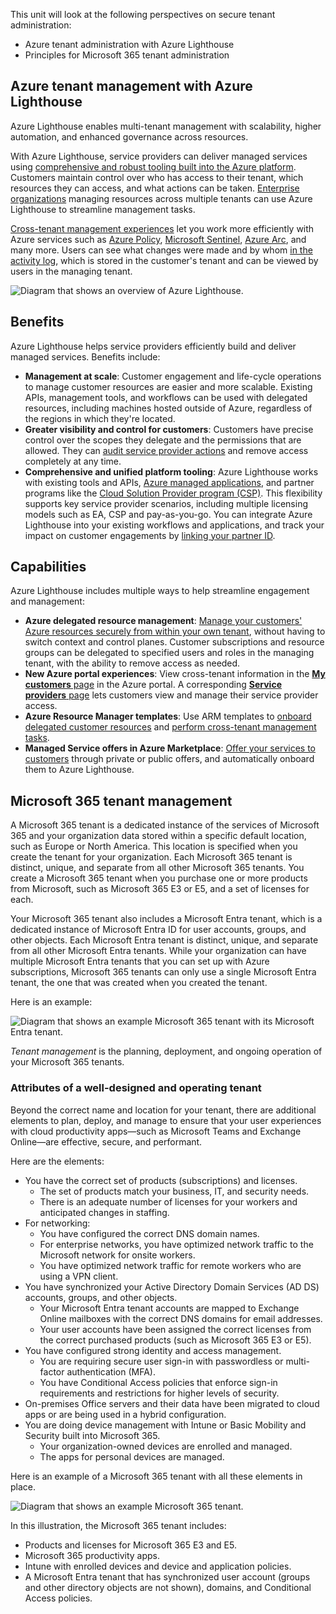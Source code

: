 This unit will look at the following perspectives on secure tenant administration:

- Azure tenant administration with Azure Lighthouse
- Principles for Microsoft 365 tenant administration

## Azure tenant management with Azure Lighthouse

Azure Lighthouse enables multi-tenant management with scalability, higher automation, and enhanced governance across resources.

With Azure Lighthouse, service providers can deliver managed services using [comprehensive and robust tooling built into the Azure platform](/azure/lighthouse/concepts/architecture). Customers maintain control over who has access to their tenant, which resources they can access, and what actions can be taken. [Enterprise organizations](/azure/lighthouse/concepts/enterprise) managing resources across multiple tenants can use Azure Lighthouse to streamline management tasks.

[Cross-tenant management experiences](/azure/lighthouse/concepts/cross-tenant-management-experience) let you work more efficiently with Azure services such as [Azure Policy](/azure/lighthouse/how-to/policy-at-scale), [Microsoft Sentinel](/azure/lighthouse/how-to/manage-sentinel-workspaces), [Azure Arc](/azure/lighthouse/how-to/manage-hybrid-infrastructure-arc), and many more. Users can see what changes were made and by whom [in the activity log](/azure/lighthouse/how-to/view-service-provider-activity), which is stored in the customer's tenant and can be viewed by users in the managing tenant.

![Diagram that shows an overview of Azure Lighthouse.](../media/azure-lighthouse-overview.jpg)
<!-- 
[](/azure/lighthouse/overview#benefits)
-->
## Benefits

Azure Lighthouse helps service providers efficiently build and deliver managed services. Benefits include:

-   **Management at scale**: Customer engagement and life-cycle operations to manage customer resources are easier and more scalable. Existing APIs, management tools, and workflows can be used with delegated resources, including machines hosted outside of Azure, regardless of the regions in which they're located.
-   **Greater visibility and control for customers**: Customers have precise control over the scopes they delegate and the permissions that are allowed. They can [audit service provider actions](/azure/lighthouse/how-to/view-service-provider-activity) and remove access completely at any time.
-   **Comprehensive and unified platform tooling**: Azure Lighthouse works with existing tools and APIs, [Azure managed applications](/azure/lighthouse/concepts/managed-applications), and partner programs like the [Cloud Solution Provider program (CSP)](/azure/lighthouse/concepts/cloud-solution-provider). This flexibility supports key service provider scenarios, including multiple licensing models such as EA, CSP and pay-as-you-go. You can integrate Azure Lighthouse into your existing workflows and applications, and track your impact on customer engagements by [linking your partner ID](/azure/lighthouse/how-to/partner-earned-credit).
<!-- 
[](/azure/lighthouse/overview#capabilities)
-->
## Capabilities

Azure Lighthouse includes multiple ways to help streamline engagement and management:

-   **Azure delegated resource management**: [Manage your customers' Azure resources securely from within your own tenant](/azure/lighthouse/concepts/architecture), without having to switch context and control planes. Customer subscriptions and resource groups can be delegated to specified users and roles in the managing tenant, with the ability to remove access as needed.
-   **New Azure portal experiences**: View cross-tenant information in the [**My customers** page](/azure/lighthouse/how-to/view-manage-customers) in the Azure portal. A corresponding [**Service providers** page](/azure/lighthouse/how-to/view-manage-service-providers) lets customers view and manage their service provider access.
-   **Azure Resource Manager templates**: Use ARM templates to [onboard delegated customer resources](/azure/lighthouse/how-to/onboard-customer) and [perform cross-tenant management tasks](/azure/lighthouse/samples/).
-   **Managed Service offers in Azure Marketplace**: [Offer your services to customers](/azure/lighthouse/concepts/managed-services-offers) through private or public offers, and automatically onboard them to Azure Lighthouse.

## Microsoft 365 tenant management

A Microsoft 365 tenant is a dedicated instance of the services of Microsoft 365 and your organization data stored within a specific default location, such as Europe or North America. This location is specified when you create the tenant for your organization. Each Microsoft 365 tenant is distinct, unique, and separate from all other Microsoft 365 tenants. You create a Microsoft 365 tenant when you purchase one or more products from Microsoft, such as Microsoft 365 E3 or E5, and a set of licenses for each.

Your Microsoft 365 tenant also includes a Microsoft Entra tenant, which is a dedicated instance of Microsoft Entra ID for user accounts, groups, and other objects. Each Microsoft Entra tenant is distinct, unique, and separate from all other Microsoft Entra tenants. While your organization can have multiple Microsoft Entra tenants that you can set up with Azure subscriptions, Microsoft 365 tenants can only use a single Microsoft Entra tenant, the one that was created when you created the tenant.

Here is an example:

![Diagram that shows an example Microsoft 365 tenant with its Microsoft Entra tenant.](../media/tenant-management-example-tenant.png)

_Tenant management_ is the planning, deployment, and ongoing operation of your Microsoft 365 tenants.
<!-- 
[](/microsoft-365/solutions/tenant-management-overview?view=o365-worldwide#attributes-of-a-well-designed-and-operating-tenant)
-->
### Attributes of a well-designed and operating tenant

Beyond the correct name and location for your tenant, there are additional elements to plan, deploy, and manage to ensure that your user experiences with cloud productivity apps—such as Microsoft Teams and Exchange Online—are effective, secure, and performant.

Here are the elements:

-   You have the correct set of products (subscriptions) and licenses.
    -   The set of products match your business, IT, and security needs.
    -   There is an adequate number of licenses for your workers and anticipated changes in staffing.
-   For networking:
    -   You have configured the correct DNS domain names.
    -   For enterprise networks, you have optimized network traffic to the Microsoft network for onsite workers.
    -   You have optimized network traffic for remote workers who are using a VPN client.
-   You have synchronized your Active Directory Domain Services (AD DS) accounts, groups, and other objects.
    -   Your Microsoft Entra tenant accounts are mapped to Exchange Online mailboxes with the correct DNS domains for email addresses.
    -   Your user accounts have been assigned the correct licenses from the correct purchased products (such as Microsoft 365 E3 or E5).
-   You have configured strong identity and access management.
    -   You are requiring secure user sign-in with passwordless or multi-factor authentication (MFA).
    -   You have Conditional Access policies that enforce sign-in requirements and restrictions for higher levels of security.
-   On-premises Office servers and their data have been migrated to cloud apps or are being used in a hybrid configuration.
-   You are doing device management with Intune or Basic Mobility and Security built into Microsoft 365.
    -   Your organization-owned devices are enrolled and managed.
    -   The apps for personal devices are managed.

Here is an example of a Microsoft 365 tenant with all these elements in place.

![Diagram that shows an example Microsoft 365 tenant.](../media/tenant-management-tenant-config.png)

In this illustration, the Microsoft 365 tenant includes:

-   Products and licenses for Microsoft 365 E3 and E5.
-   Microsoft 365 productivity apps.
-   Intune with enrolled devices and device and application policies.
-   A Microsoft Entra tenant that has synchronized user account (groups and other directory objects are not shown), domains, and Conditional Access policies.
